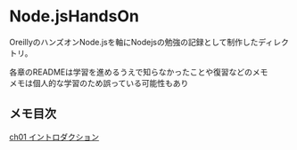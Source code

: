 # Node.jsHandsOn

OreillyのハンズオンNode.jsを軸にNodejsの勉強の記録として制作したディレクトリ。

各章のREADMEは学習を進めるうえで知らなかったことや復習などのメモ  
メモは個人的な学習のため誤っている可能性もあり

## メモ目次
[ch01 イントロダクション](ch1/README.md)